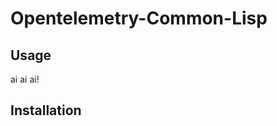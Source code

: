 # Opentelemetry-Common-Lisp

## Usage
<!-- write that the user must compile the lisp files with the earthly file, using `earthly +build` --> ai 
<!-- write that the user must then have the appropriate lisp files in src  --> ai
<!-- write that the user must you must write your own opentelemetry exporter--> ai!

## Installation
